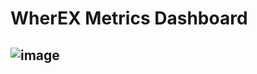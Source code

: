 # WherEX Metrics Dashboard 
![image](https://github.com/user-attachments/assets/13994492-f695-4040-b2e6-8bc137fe58f5)
--
